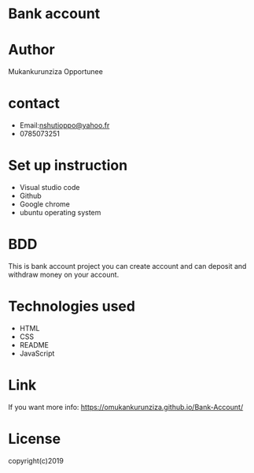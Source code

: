 # Bank account
# Author
Mukankurunziza Opportunee

# contact
* Email:nshutioppo@yahoo.fr
* 0785073251
# Set up instruction
* Visual studio code
* Github
* Google chrome
* ubuntu operating system
# BDD
This is bank account project you can create account and  can deposit and withdraw money on your account.
# Technologies used
* HTML
* CSS
* README
* JavaScript
# Link
If you want more info: https://omukankurunziza.github.io/Bank-Account/
# License
copyright(c)2019